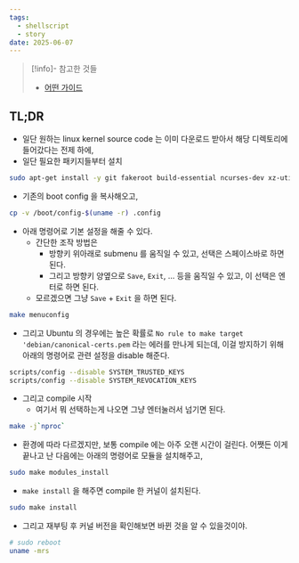 ```yaml
---
tags:
  - shellscript
  - story
date: 2025-06-07
---
```

> [!info]- 참고한 것들
> - [어떤 가이드](https://phoenixnap.com/kb/build-linux-kernel)

## TL;DR

- 일단 원하는 linux kernel source code 는 이미 다운로드 받아서 해당 디렉토리에 들어갔다는 전제 하에,
- 일단 필요한 패키지들부터 설치

```bash
sudo apt-get install -y git fakeroot build-essential ncurses-dev xz-utils libssl-dev bc flex libelf-dev bison
```

- 기존의 boot config 을 복사해오고,

```bash
cp -v /boot/config-$(uname -r) .config
```

- 아래 명령어로 기본 설정을 해줄 수 있다.
	- 간단한 조작 방법은
		- 방향키 위아래로 submenu 를 움직일 수 있고, 선택은 스페이스바로 하면 된다.
		- 그리고 방향키 양옆으로 `Save`, `Exit`, ... 등을 움직일 수 있고, 이 선택은 엔터로 하면 된다.
	- 모르겠으면 그냥 `Save` + `Exit` 을 하면 된다.

```bash
make menuconfig
```

- 그리고 Ubuntu 의 경우에는 높은 확률로 `No rule to make target 'debian/canonical-certs.pem` 라는 에러를 만나게 되는데, 이걸 방지하기 위해 아래의 명령어로 관련 설정을 disable 해준다.

```bash
scripts/config --disable SYSTEM_TRUSTED_KEYS
scripts/config --disable SYSTEM_REVOCATION_KEYS
```

- 그리고 compile 시작
	- 여기서 뭐 선택하는게 나오면 그냥 엔터눌러서 넘기면 된다.

```bash
make -j`nproc`
```

- 환경에 따라 다르겠지만, 보통 compile 에는 아주 오랜 시간이 걸린다. 어쨋든 이게 끝나고 난 다음에는 아래의 명령어로 모듈을 설치해주고,

```bash
sudo make modules_install
```

- `make install` 을 해주면 compile 한 커널이 설치된다.

```bash
sudo make install
```

- 그리고 재부팅 후 커널 버전을 확인해보면 바뀐 것을 알 수 있을것이야.

```bash
# sudo reboot
uname -mrs
```